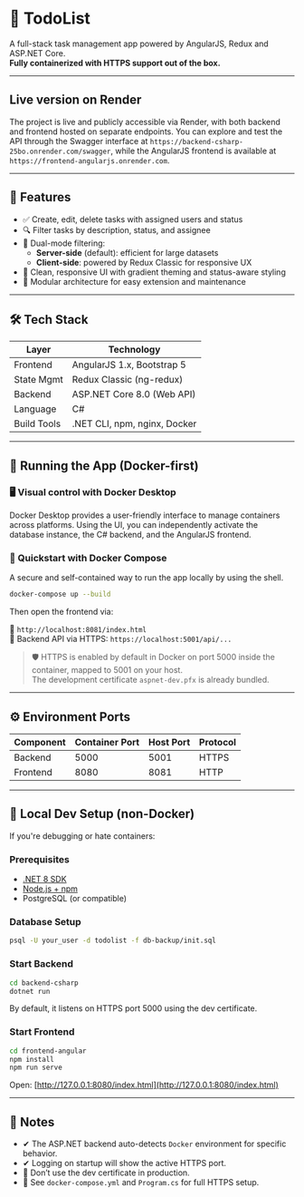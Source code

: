 # 🧾 TodoList

A full-stack task management app powered by AngularJS, Redux and ASP.NET Core.  
**Fully containerized with HTTPS support out of the box.**

---

## Live version on Render

The project is live and publicly accessible via Render, with both backend and frontend hosted on separate endpoints. You can explore and test the API through the Swagger interface at `https://backend-csharp-25bo.onrender.com/swagger`, while the AngularJS frontend is available at `https://frontend-angularjs.onrender.com`.

---

## 🧩 Features

- ✅ Create, edit, delete tasks with assigned users and status
- 🔍 Filter tasks by description, status, and assignee
- 🔁 Dual-mode filtering:
  - **Server-side** (default): efficient for large datasets
  - **Client-side**: powered by Redux Classic for responsive UX
- 🎨 Clean, responsive UI with gradient theming and status-aware styling
- 🧠 Modular architecture for easy extension and maintenance

---

## 🛠 Tech Stack

| Layer        | Technology                     |
|--------------|--------------------------------|
| Frontend     | AngularJS 1.x, Bootstrap 5     |
| State Mgmt   | Redux Classic (ng-redux)       |
| Backend      | ASP.NET Core 8.0 (Web API)     |
| Language     | C#                             |
| Build Tools  | .NET CLI, npm, nginx, Docker   |

---

## 🚀 Running the App (Docker-first)

### 🖥️ Visual control with Docker Desktop

Docker Desktop provides a user-friendly interface to manage containers across platforms. Using the UI, you can independently activate the database instance, the C# backend, and the AngularJS frontend.

### 🐳 Quickstart with Docker Compose

A secure and self-contained way to run the app locally by using the shell.

```bash
docker-compose up --build
```

Then open the frontend via:

📍 `http://localhost:8081/index.html`  
📡 Backend API via HTTPS: `https://localhost:5001/api/...`

> 🛡 HTTPS is enabled by default in Docker on port 5000 inside the container, mapped to 5001 on your host.  
> The development certificate `aspnet-dev.pfx` is already bundled.

---

## ⚙️ Environment Ports

| Component | Container Port | Host Port | Protocol |
|-----------|----------------|-----------|----------|
| Backend   | 5000           | 5001      | HTTPS    |
| Frontend  | 8080           | 8081      | HTTP     |

---

## 🧪 Local Dev Setup (non-Docker)

If you're debugging or hate containers:

### Prerequisites

- [.NET 8 SDK](https://dotnet.microsoft.com/)
- [Node.js + npm](https://nodejs.org/)
- PostgreSQL (or compatible)

### Database Setup

```bash
psql -U your_user -d todolist -f db-backup/init.sql
```

### Start Backend

```bash
cd backend-csharp
dotnet run
```

By default, it listens on HTTPS port 5000 using the dev certificate.

### Start Frontend

```bash
cd frontend-angular
npm install
npm run serve
```

Open: [http://127.0.0.1:8080/index.html](http://127.0.0.1:8080/index.html)

---

## 🧾 Notes

- ✔ The ASP.NET backend auto-detects `Docker` environment for specific behavior.
- ✔ Logging on startup will show the active HTTPS port.
- 🔐 Don’t use the dev certificate in production.
- 📄 See `docker-compose.yml` and `Program.cs` for full HTTPS setup.